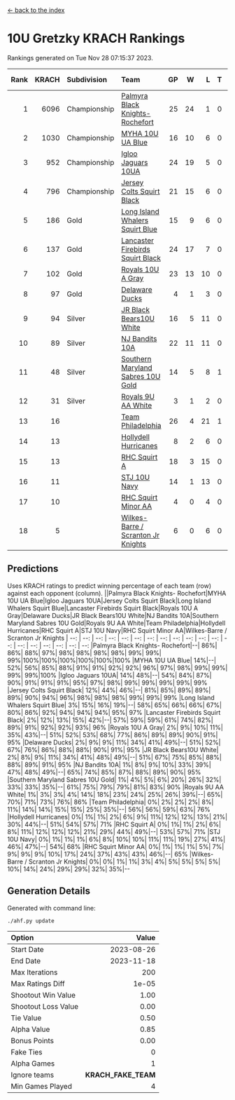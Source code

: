 [<- back to the index](readme.md)
# 10U Gretzky KRACH Rankings
Rankings generated on Tue Nov 28 07:15:37 2023.

Rank|KRACH|Subdivision|Team|GP|W|L|T|OTW|OTL|SoS|Exp Wins|Win Diff
---:|---:|:---|:---|---:|---:|---:|---:|---:|---:|---:|---:|---:
1|6096|Championship|[Palmyra Black Knights- Rochefort](https://gamesheetstats.com/seasons/3659/teams/140260/schedule)|25|24|1|0|0|1|306|24.8|-0.0
2|1030|Championship|[MYHA 10U UA Blue](https://gamesheetstats.com/seasons/3659/teams/140258/schedule)|16|10|6|0|0|0|1723|10.8|-0.0
3|952|Championship|[Igloo Jaguars 10UA](https://gamesheetstats.com/seasons/3659/teams/140253/schedule)|24|19|5|0|0|1|532|19.8|-0.0
4|796|Championship|[Jersey Colts Squirt Black](https://gamesheetstats.com/seasons/3659/teams/140254/schedule)|21|15|6|0|1|0|866|15.8|-0.0
5|186|Gold|[Long Island Whalers Squirt Blue](https://gamesheetstats.com/seasons/3659/teams/140257/schedule)|15|9|6|0|0|0|906|9.9|0.0
6|137|Gold|[Lancaster Firebirds Squirt Black](https://gamesheetstats.com/seasons/3659/teams/140256/schedule)|24|17|7|0|1|1|362|17.9|0.0
7|102|Gold|[Royals 10U A Gray](https://gamesheetstats.com/seasons/3659/teams/140262/schedule)|23|13|10|0|1|1|448|13.9|0.0
8|97|Gold|[Delaware Ducks](https://gamesheetstats.com/seasons/3659/teams/140218/schedule)|4|1|3|0|0|0|3662|1.9|0.0
9|94|Silver|[JR Black Bears10U White](https://gamesheetstats.com/seasons/3659/teams/140255/schedule)|16|5|11|0|1|1|1393|5.9|0.0
10|89|Silver|[NJ Bandits 10A](https://gamesheetstats.com/seasons/3659/teams/140259/schedule)|22|11|11|0|0|1|292|11.9|0.0
11|48|Silver|[Southern Maryland Sabres 10U Gold](https://gamesheetstats.com/seasons/3659/teams/140263/schedule)|14|5|8|1|2|0|187|6.4|0.0
12|31|Silver|[Royals 9U AA White](https://gamesheetstats.com/seasons/3659/teams/140225/schedule)|3|1|2|0|0|0|226|1.9|0.0
13|16||[Team Philadelphia](https://gamesheetstats.com/seasons/3659/teams/140265/schedule)|26|4|21|1|0|1|914|5.4|0.0
14|13||[Hollydell Hurricanes](https://gamesheetstats.com/seasons/3659/teams/140220/schedule)|8|2|6|0|0|0|241|2.9|0.0
15|13||[RHC Squirt A](https://gamesheetstats.com/seasons/3659/teams/140261/schedule)|18|3|15|0|1|0|214|3.9|0.0
16|11||[STJ 10U Navy](https://gamesheetstats.com/seasons/3659/teams/140264/schedule)|14|1|13|0|0|0|1405|1.9|0.0
17|10||[RHC Squirt Minor AA](https://gamesheetstats.com/seasons/3659/teams/140224/schedule)|4|0|4|0|0|0|387|0.9|0.0
18|5||[Wilkes-Barre / Scranton Jr Knights](https://gamesheetstats.com/seasons/3659/teams/140228/schedule)|6|0|6|0|0|0|1798|0.9|0.0

## Predictions
Uses KRACH ratings to predict winning percentage of each team (row) against each opponent (column).
||Palmyra Black Knights- Rochefort|MYHA 10U UA Blue|Igloo Jaguars 10UA|Jersey Colts Squirt Black|Long Island Whalers Squirt Blue|Lancaster Firebirds Squirt Black|Royals 10U A Gray|Delaware Ducks|JR Black Bears10U White|NJ Bandits 10A|Southern Maryland Sabres 10U Gold|Royals 9U AA White|Team Philadelphia|Hollydell Hurricanes|RHC Squirt A|STJ 10U Navy|RHC Squirt Minor AA|Wilkes-Barre / Scranton Jr Knights
| --: | --: | --: | --: | --: | --: | --: | --: | --: | --: | --: | --: | --: | --: | --: | --: | --: | --: | --: 
|Palmyra Black Knights- Rochefort|--| 86%| 86%| 88%| 97%| 98%| 98%| 98%| 98%| 99%| 99%| 99%|100%|100%|100%|100%|100%|100%
|MYHA 10U UA Blue| 14%|--| 52%| 56%| 85%| 88%| 91%| 91%| 92%| 92%| 96%| 97%| 98%| 99%| 99%| 99%| 99%|100%
|Igloo Jaguars 10UA| 14%| 48%|--| 54%| 84%| 87%| 90%| 91%| 91%| 91%| 95%| 97%| 98%| 99%| 99%| 99%| 99%| 99%
|Jersey Colts Squirt Black| 12%| 44%| 46%|--| 81%| 85%| 89%| 89%| 89%| 90%| 94%| 96%| 98%| 98%| 98%| 99%| 99%| 99%
|Long Island Whalers Squirt Blue|  3%| 15%| 16%| 19%|--| 58%| 65%| 66%| 66%| 67%| 80%| 86%| 92%| 94%| 94%| 94%| 95%| 97%
|Lancaster Firebirds Squirt Black|  2%| 12%| 13%| 15%| 42%|--| 57%| 59%| 59%| 61%| 74%| 82%| 89%| 91%| 92%| 92%| 93%| 96%
|Royals 10U A Gray|  2%|  9%| 10%| 11%| 35%| 43%|--| 51%| 52%| 53%| 68%| 77%| 86%| 89%| 89%| 90%| 91%| 95%
|Delaware Ducks|  2%|  9%|  9%| 11%| 34%| 41%| 49%|--| 51%| 52%| 67%| 76%| 86%| 88%| 88%| 90%| 91%| 95%
|JR Black Bears10U White|  2%|  8%|  9%| 11%| 34%| 41%| 48%| 49%|--| 51%| 67%| 75%| 85%| 88%| 88%| 89%| 91%| 95%
|NJ Bandits 10A|  1%|  8%|  9%| 10%| 33%| 39%| 47%| 48%| 49%|--| 65%| 74%| 85%| 87%| 88%| 89%| 90%| 95%
|Southern Maryland Sabres 10U Gold|  1%|  4%|  5%|  6%| 20%| 26%| 32%| 33%| 33%| 35%|--| 61%| 75%| 79%| 79%| 81%| 83%| 90%
|Royals 9U AA White|  1%|  3%|  3%|  4%| 14%| 18%| 23%| 24%| 25%| 26%| 39%|--| 65%| 70%| 71%| 73%| 76%| 86%
|Team Philadelphia|  0%|  2%|  2%|  2%|  8%| 11%| 14%| 14%| 15%| 15%| 25%| 35%|--| 56%| 56%| 59%| 63%| 76%
|Hollydell Hurricanes|  0%|  1%|  1%|  2%|  6%|  9%| 11%| 12%| 12%| 13%| 21%| 30%| 44%|--| 51%| 54%| 57%| 71%
|RHC Squirt A|  0%|  1%|  1%|  2%|  6%|  8%| 11%| 12%| 12%| 12%| 21%| 29%| 44%| 49%|--| 53%| 57%| 71%
|STJ 10U Navy|  0%|  1%|  1%|  1%|  6%|  8%| 10%| 10%| 11%| 11%| 19%| 27%| 41%| 46%| 47%|--| 54%| 68%
|RHC Squirt Minor AA|  0%|  1%|  1%|  1%|  5%|  7%|  9%|  9%|  9%| 10%| 17%| 24%| 37%| 43%| 43%| 46%|--| 65%
|Wilkes-Barre / Scranton Jr Knights|  0%|  0%|  1%|  1%|  3%|  4%|  5%|  5%|  5%|  5%| 10%| 14%| 24%| 29%| 29%| 32%| 35%|--

## Generation Details

Generated with command line:
```
./ahf.py update
```

| Option | Value |
| :----- | ----: |
| Start Date | 2023-08-26 |
| End Date | 2023-11-18 |
| Max Iterations | 200 |
| Max Ratings Diff | 1e-05 |
| Shootout Win Value | 1.00 |
| Shootout Loss Value | 0.00 |
| Tie Value | 0.50 |
| Alpha Value | 0.85 |
| Bonus Points | 0.00 |
| Fake Ties | 0 |
| Alpha Games | 1 |
| Ignore teams | __KRACH_FAKE_TEAM__ |
| Min Games Played | 4 |

